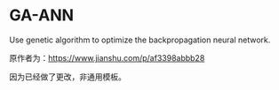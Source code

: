 # GA-ANN
Use genetic algorithm to optimize the backpropagation neural network.

原作者为：https://www.jianshu.com/p/af3398abbb28

因为已经做了更改，非通用模板。

